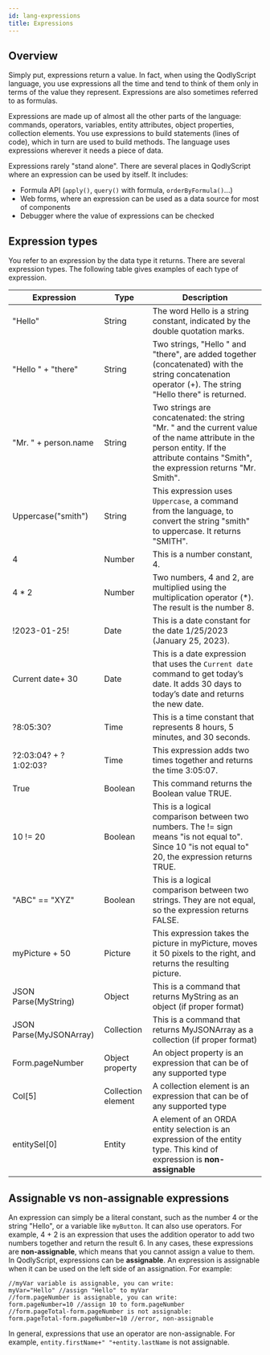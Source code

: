 ```yaml
---
id: lang-expressions
title: Expressions
---
```


## Overview

Simply put, expressions return a value. In fact, when using the QodlyScript language, you use expressions all the time and tend to think of them only in terms of the value they represent. Expressions are also sometimes referred to as formulas.

Expressions are made up of almost all the other parts of the language: commands, operators, variables, entity attributes, object properties, collection elements. You use expressions to build statements (lines of code), which in turn are used to build methods. The language uses expressions wherever it needs a piece of data.

Expressions rarely "stand alone". There are several places in QodlyScript where an expression can be used by itself. It includes:

- Formula API (`apply()`, `query()` with formula, `orderByFormula()`...)
- Web forms, where an expression can be used as a data source for most of components
- Debugger where the value of expressions can be checked


## Expression types

You refer to an expression by the data type it returns. There are several expression types. The following table gives examples of each type of expression.

|Expression|Type|Description|
|---|---|---|
|"Hello"|String	|The word Hello is a string constant, indicated by the double quotation marks.|
|"Hello " + "there"|	String|	Two strings, "Hello " and "there", are added together (concatenated) with the string concatenation operator (+). The string "Hello there" is returned.|
|"Mr. " + person.name|	String|	Two strings are concatenated: the string "Mr. " and the current value of the name attribute in the person entity. If the attribute contains "Smith", the expression returns "Mr. Smith".|
|Uppercase("smith")	|String	|This expression uses `Uppercase`, a command from the language, to convert the string "smith" to uppercase. It returns "SMITH".|
|4	|Number |	This is a number constant, 4.|
|4 * 2|	Number|	Two numbers, 4 and 2, are multiplied using the multiplication operator (*). The result is the number 8.|
|!2023-01-25!|	Date|	This is a date constant for the date 1/25/2023 (January 25, 2023).|
|Current date+ 30|	Date	|This is a date expression that uses the `Current date` command to get today’s date. It adds 30 days to today’s date and returns the new date.|
|?8:05:30?	|Time|	This is a time constant that represents 8 hours, 5 minutes, and 30 seconds.|
|?2:03:04? + ?1:02:03?	|Time	|This expression adds two times together and returns the time 3:05:07.|
|True|	Boolean|	This command returns the Boolean value TRUE.|
|10 != 20|Boolean	|This is a logical comparison between two numbers. The != sign means "is not equal to". Since 10 "is not equal to" 20, the expression returns TRUE.|
|"ABC" == "XYZ"	|Boolean	|This is a logical comparison between two strings. They are not equal, so the expression returns FALSE.|
|myPicture + 50	|Picture	|This expression takes the picture in myPicture, moves it 50 pixels to the right, and returns the resulting picture.|
|JSON Parse(MyString)|	Object|	This is a command that returns MyString as an object (if proper format)|
|JSON Parse(MyJSONArray)	|Collection	|This is a command that returns MyJSONArray as a collection (if proper format)|
|Form.pageNumber|Object property|An object property is an expression that can be of any supported type
|Col[5]|Collection element|A collection element is an expression that can be of any supported type|  
|entitySel[0]|Entity|A element of an ORDA entity selection is an expression of the entity type. This kind of expression is **non-assignable**|  

## Assignable vs non-assignable expressions

An expression can simply be a literal constant, such as the number 4 or the string "Hello", or a variable like `myButton`. It can also use operators. For example, 4 + 2 is an expression that uses the addition operator to add two numbers together and return the result 6. In any cases, these expressions are **non-assignable**, which means that you cannot assign a value to them.
In QodlyScript, expressions can be **assignable**. An expression is assignable when it can be used on the left side of an assignation. For example:

```4d  
//myVar variable is assignable, you can write:  
myVar="Hello" //assign "Hello" to myVar
//form.pageNumber is assignable, you can write:  
form.pageNumber=10 //assign 10 to form.pageNumber
//form.pageTotal-form.pageNumber is not assignable:
form.pageTotal-form.pageNumber=10 //error, non-assignable
```

In general, expressions that use an operator are non-assignable. For example, `entity.firstName+" "+entity.lastName` is not assignable. 

 
